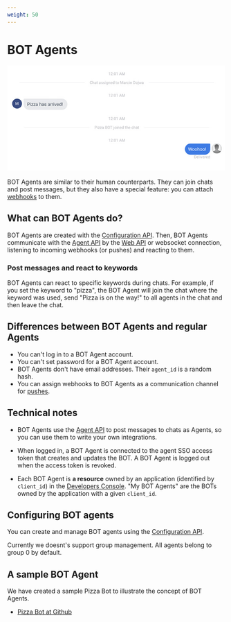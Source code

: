 ```yaml
---
weight: 50
---
```


# BOT Agents

<img src="images/bot-agent.jpg" alt="LiveChat BOT Agent" class="has-border"/>

BOT Agents are similar to their human counterparts. They can join chats and post messages, but they also have a special feature: you can attach [webhooks](/docs/configuration-api/api-reference/v0.4/#webhooks) to them.

## What can BOT Agents do?

BOT Agents are created with the [Configuration API](/docs/configuration-api/). Then, BOT Agents communicate with the [Agent API](/docs/agent-chat-api/) by the [Web API](/docs/agent-chat-api/api-reference/v0.4/#web-api) or websocket connection, listening to incoming webhooks (or pushes) and reacting to them.

### Post messages and react to keywords

BOT Agents can react to specific keywords during chats. For example, if you set the keyword to "pizza", the BOT Agent will join the chat where the keyword was used, send "Pizza is on the way!" to all agents in the chat and then leave the chat.

## Differences between BOT Agents and regular Agents

* You can't log in to a BOT Agent account.
* You can't set password for a BOT Agent account.
* BOT Agents don't have email addresses. Their <code>agent_id</code> is a random hash.
* You can assign webhooks to BOT Agents as a communication channel for [pushes](/docs/agent-chat-api/api-reference/v0.4/#pushes).

## Technical notes

* BOT Agents use the [Agent API](/docs/agent-chat-api/) to post messages to chats as Agents, so you can use them to write your own integrations. 

* When logged in, a BOT Agent is connected to the agent SSO access token that creates and updates the BOT. A BOT Agent is logged out when the access token is revoked.

* Each BOT Agent is **a resource** owned by an application (identified by `client_id`) in the [Developers Console](https://developers.livechatinc.com/console/). "My BOT Agents" are the BOTs owned by the application with a given `client_id`.

## Configuring BOT agents

You can create and manage BOT agents using the [Configuration API](/docs/configuration-api/api-reference/v0.3/#bot-agent).

<div class="callout type-warning">Currently we doesnt's support group management. All agents belong to group 0 by default.</div>

## A sample BOT Agent

We have created a sample Pizza Bot to illustrate the concept of BOT Agents. 

* [Pizza Bot at Github](https://github.com/livechat/chat.io-integrations/tree/master/python/pizzabot_example)
